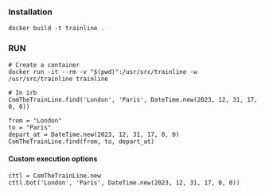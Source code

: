### Installation

~~~
docker build -t trainline .
~~~

### RUN
~~~
# Create a container
docker run -it --rm -v "$(pwd)":/usr/src/trainline -w /usr/src/trainline trainline

# In irb 
ComTheTrainLine.find('London', 'Paris', DateTime.new(2023, 12, 31, 17, 0, 0))

from = "London"
to = "Paris"
depart_at = DateTime.new(2023, 12, 31, 17, 0, 0)
ComTheTrainLine.find(from, to, depart_at)
~~~

#### Custom execution options
~~~
cttl = ComTheTrainLine.new
cttl.bot('London', 'Paris', DateTime.new(2023, 12, 31, 17, 0, 0))
~~~

